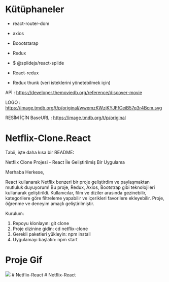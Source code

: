# Kütüphaneler

- react-router-dom
- axios
- Boootstarap

- Redux
- $ @splidejs/react-splide
- React-redux
- Redux thunk (veri isteklerini yönetebilmek için)

APİ : https://developer.themoviedb.org/reference/discover-movie

LOGO : https://image.tmdb.org/t/p/original/wwemzKWzjKYJFfCeiB57q3r4Bcm.svg

RESİM İÇİN BaseURL : https://image.tmdb.org/t/p/original

# Netflix-Clone.React

Tabii, işte daha kısa bir README:

Netflix Clone Projesi - React İle Geliştirilmiş Bir Uygulama

Merhaba Herkese,

React kullanarak Netflix benzeri bir proje geliştirdim ve paylaşmaktan mutluluk duyuyorum! Bu proje, Redux, Axios, Bootstrap gibi teknolojileri kullanarak geliştirildi. Kullanıcılar, film ve diziler arasında gezinebilir, kategorilere göre filtreleme yapabilir ve içerikleri favorilere ekleyebilir. Proje, öğrenme ve deneyim amaçlı geliştirilmiştir.

Kurulum:

1. Repoyu klonlayın: git clone <repo-url>
2. Proje dizinine gidin: cd netflix-clone
3. Gerekli paketleri yükleyin: npm install
4. Uygulamayı başlatın: npm start

<h1>Proje Gif</h1>

<img src="./src/yenivideo.mp4">
# Netflix-React
# Netflix-React
